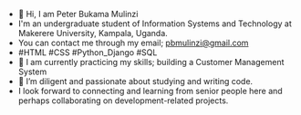 - 👋 Hi, I am Peter Bukama Mulinzi
- I'm an undergraduate student of Information Systems and Technology at Makerere University, Kampala, Uganda.
- You can contact me through my email; pbmulinzi@gmail.com
- #HTML #CSS #Python_Django #SQL
- 🌱 I am currently practicing my skills; building a Customer Management System
- 💞️ I’m diligent and passionate about studying and writing code.
- I look forward to connecting and learning from senior people here and perhaps collaborating on development-related projects.

<!---
pbmulinzi/pbmulinzi is a ✨ special ✨ repository because its `README.md` (this file) appears on your GitHub profile.
You can click the Preview link to take a look at your changes.
--->
